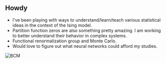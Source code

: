 ## Howdy


- I've been playing with ways to understand/learn/teach various statistical ideas in the context of the Ising model.
- Partition function zeros are also something pretty amazing. I am working to better understand their behavior in complex systems.
- Functional renormalization group and Monte Carlo.
- Would love to figure out what neural networks could afford my studies.

![BCM](https://github.com/user-attachments/assets/7c0306c1-d4ee-4d0d-8b15-3fcc569001f9)

